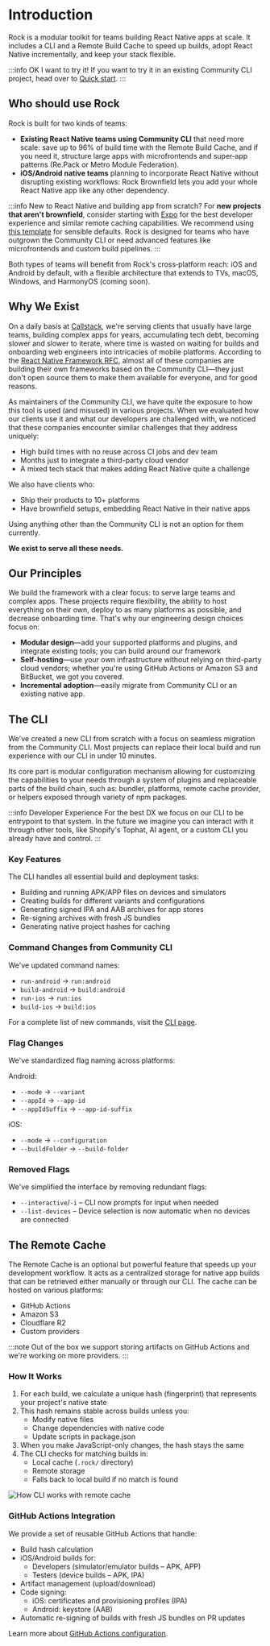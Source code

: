 # Introduction

Rock is a modular toolkit for teams building React Native apps at scale. It includes a CLI and a Remote Build Cache to speed up builds, adopt React Native incrementally, and keep your stack flexible.

:::info OK I want to try it!
If you want to try it in an existing Community CLI project, head over to [Quick start](/docs/getting-started/index).
:::

## Who should use Rock

Rock is built for two kinds of teams:

- **Existing React Native teams using Community CLI** that need more scale: save up to 96% of build time with the Remote Build Cache, and if you need it, structure large apps with microfrontends and super‑app patterns (Re.Pack or Metro Module Federation).
- **iOS/Android native teams** planning to incorporate React Native without disrupting existing workflows: Rock Brownfield lets you add your whole React Native app like any other dependency.

:::info New to React Native and building app from scratch?
For **new projects that aren't brownfield**, consider starting with [Expo](https://expo.dev) for the best developer experience and similar remote caching capabilities. We recommend using [this template](https://github.com/nkzw-tech/expo-app-template) for sensible defaults. Rock is designed for teams who have outgrown the Community CLI or need advanced features like microfrontends and custom build pipelines.
:::

Both types of teams will benefit from Rock's cross‑platform reach: iOS and Android by default, with a flexible architecture that extends to TVs, macOS, Windows, and HarmonyOS (coming soon).

## Why We Exist

On a daily basis at [Callstack](https://callstack.com/), we're serving clients that usually have large teams, building complex apps for years, accumulating tech debt, becoming slower and slower to iterate, where time is wasted on waiting for builds and onboarding web engineers into intricacies of mobile platforms. According to the [React Native Framework RFC](https://github.com/react-native-community/discussions-and-proposals/pull/759), almost all of these companies are building their own frameworks based on the Community CLI—they just don't open source them to make them available for everyone, and for good reasons.

As maintainers of the Community CLI, we have quite the exposure to how this tool is used (and misused) in various projects. When we evaluated how our clients use it and what our developers are challenged with, we noticed that these companies encounter similar challenges that they address uniquely:

- High build times with no reuse across CI jobs and dev team
- Months just to integrate a third-party cloud vendor
- A mixed tech stack that makes adding React Native quite a challenge

We also have clients who:

- Ship their products to 10+ platforms
- Have brownfield setups, embedding React Native in their native apps

Using anything other than the Community CLI is not an option for them currently.

**We exist to serve all these needs.**

## Our Principles

We build the framework with a clear focus: to serve large teams and complex apps. These projects require flexibility, the ability to host everything on their own, deploy to as many platforms as possible, and decrease onboarding time. That's why our engineering design choices focus on:

- **Modular design**—add your supported platforms and plugins, and integrate existing tools; you can build around our framework
- **Self-hosting**—use your own infrastructure without relying on third-party cloud vendors; whether you're using GitHub Actions or Amazon S3 and BitBucket, we got you covered.
- **Incremental adoption**—easily migrate from Community CLI or an existing native app.

## The CLI

We've created a new CLI from scratch with a focus on seamless migration from the Community CLI. Most projects can replace their local build and run experience with our CLI in under 10 minutes.

Its core part is modular configuration mechanism allowing for customizing the capabilities to your needs through a system of plugins and replaceable parts of the build chain, such as: bundler, platforms, remote cache provider, or helpers exposed through variety of npm packages.

:::info Developer Experience
For the best DX we focus on our CLI to be entrypoint to that system. In the future we imagine you can interact with it through other tools, like Shopify's Tophat, AI agent, or a custom CLI you already have and control.
:::

### Key Features

The CLI handles all essential build and deployment tasks:

- Building and running APK/APP files on devices and simulators
- Creating builds for different variants and configurations
- Generating signed IPA and AAB archives for app stores
- Re-signing archives with fresh JS bundles
- Generating native project hashes for caching

### Command Changes from Community CLI

We've updated command names:

- `run-android` → `run:android`
- `build-android` → `build:android`
- `run-ios` → `run:ios`
- `build-ios` → `build:ios`

For a complete list of new commands, visit the [CLI page](/docs/cli/index).

### Flag Changes

We've standardized flag naming across platforms:

Android:

- `--mode` → `--variant`
- `--appId` → `--app-id`
- `--appIdSuffix` → `--app-id-suffix`

iOS:

- `--mode` → `--configuration`
- `--buildFolder` → `--build-folder`

### Removed Flags

We've simplified the interface by removing redundant flags:

- `--interactive`/`-i` – CLI now prompts for input when needed
- `--list-devices` – Device selection is now automatic when no devices are connected

## The Remote Cache

The Remote Cache is an optional but powerful feature that speeds up your development workflow. It acts as a centralized storage for native app builds that can be retrieved either manually or through our CLI. The cache can be hosted on various platforms:

- GitHub Actions
- Amazon S3
- Cloudflare R2
- Custom providers

:::note
Out of the box we support storing artifacts on GitHub Actions and we're working on more providers.
:::

### How It Works

1. For each build, we calculate a unique hash (fingerprint) that represents your project's native state
2. This hash remains stable across builds unless you:
   - Modify native files
   - Change dependencies with native code
   - Update scripts in package.json
3. When you make JavaScript-only changes, the hash stays the same
4. The CLI checks for matching builds in:
   - Local cache (`.rock/` directory)
   - Remote storage
   - Falls back to local build if no match is found

![How CLI works with remote cache](/cli-remote-cache.png)

### GitHub Actions Integration

We provide a set of reusable GitHub Actions that handle:

- Build hash calculation
- iOS/Android builds for:
  - Developers (simulator/emulator builds – APK, APP)
  - Testers (device builds – APK, IPA)
- Artifact management (upload/download)
- Code signing:
  - iOS: certificates and provisioning profiles (IPA)
  - Android: keystore (AAB)
- Automatic re-signing of builds with fresh JS bundles on PR updates

Learn more about [GitHub Actions configuration](/docs/github-actions/configuration).
